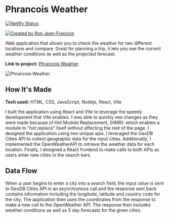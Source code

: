 # Phrancois Weather

[![Netlify Status](https://api.netlify.com/api/v1/badges/f25e1cd6-3e4e-4641-85bf-c81f7962772f/deploy-status)](https://app.netlify.com/sites/phrancoisweather/deploys)

<a href="https://www.ronjeanfrancois.com/">
<img src="https://img.shields.io/badge/created%20by-@ronjtech-FD6A02.svg" alt="Created by Ron Jean-Francois">
</a>

Web application that allows you to check the weather for two different locations and compare. Great for planning a trip, it lets you see the current weather conditions as well as the projected forecast.

**Link to project:** [Phrancois Weather](https://phrancoisweather.netlify.app/)

![Phrancois Weather](https://ronthetech.github.io/image-repo/projects/phrancois-weather/phrancois-weather.png)

## How It's Made

**Tech used:** HTML, CSS, JavaScript, Nodejs, React, Vite

I built the application using React and Vite to leverage the speedy development that Vite enables. I was able to quickly see changes as they were made because of Hot Module Replacement, (HMR): which enables a module to "hot replace" itself without affecting the rest of the page.
I designed the application using two unique apis. I leveraged the GeoDB Cities API to collect geographic data for the input cities. Additionally, I implemented the OpenWeatherAPI to retrieve the weather data for each location. Finally, I designed a React frontend to make calls to both APIs as users enter new cities in the search bars.

## Data Flow

When a user begins to enter a city into a search field, the input value is sent to GeoDB Cities API in an asynchronous call and the response sent back contains information including the longitude, latitude and country code for the city. The application then uses the coordinates from the response to make a new call to the OpenWeather API. The response then includes weather conditions as well as 5 day forecasts for the given cities.

<!-- ## Optimizations
*(optional)*

You don't have to include this section but interviewers *love* that you can not only deliver a final product that looks great but also functions efficiently. Did you write something then refactor it later and the result was 5x faster than the original implementation? Did you cache your assets? Things that you write in this section are **GREAT** to bring up in interviews and you can use this section as reference when studying for technical interviews! -->

